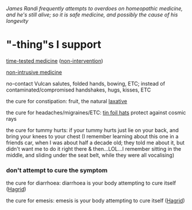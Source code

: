 _James Randi frequently attempts to overdoes on homeopathic medicine, and he's still alive; so it is safe medicine, and possibly the cause of his longevity_

# "-thing"s I support

[time-tested medicine](https://en.wikipedia.org/wiki/Template:Traditional_Medicine) ([non-intervention](https://en.wikipedia.org/wiki/Prime_Directive))

[non-intrusive medicine](https://en.wikipedia.org/wiki/Non-invasive_procedure)

no-contact Vulcan salutes, folded hands, bowing, ETC; instead of contaminated/compromised handshakes, hugs, kisses, ETC

the cure for constipation: fruit, the natural [laxative](https://en.wikipedia.org/wiki/Laxative#Dietary_fiber)

the cure for headaches/migraines/ETC: [tin foil hats](https://en.wikipedia.org/wiki/Tin_foil_hat) protect against cosmic rays

the cure for tummy hurts: if your tummy hurts just lie on your back, and bring your knees to your chest (I remember learning about this one in a friends car, when I was about half a decade old; they told me about it, but didn't want me to do it right there & then...LOL...I remember sitting in the middle, and sliding under the seat belt, while they were all vocalising)

### don't attempt to cure the symptom

the cure for diarrhoea: diarrhoea is your body attempting to cure itself ([Hagrid](https://en.wikipedia.org/wiki/Better_Out_Than_In))

the cure for emesis: emesis is your body attempting to cure itself ([Hagrid](https://en.wikipedia.org/wiki/Better_Out_Than_In))

